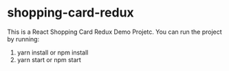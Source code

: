 # shopping-card-redux
This is a React Shopping Card Redux Demo Projetc.
You can run the project by running:
1. yarn install or npm install
2. yarn start or npm start
